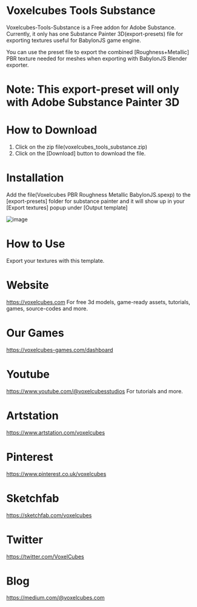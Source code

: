 # Voxelcubes Tools Substance
Voxelcubes-Tools-Substance is a Free addon for Adobe Substance. Currently, it only has one Substance Painter 3D(export-presets) file for exporting textures useful for BabylonJS game engine.

You can use the preset file to export the combined [Roughness+Metallic] PBR texture needed for meshes when exporting with BabylonJS Blender exporter.

# Note: This export-preset will only with Adobe Substance Painter 3D

# How to Download
1. Click on the zip file(voxelcubes_tools_substance.zip)
2. Click on the [Download] button to download the file.

# Installation

Add the file(Voxelcubes PBR Roughness Metallic BabylonJS.spexp) to the [export-presets] folder for substance painter and it will show up in your [Export textures] popup under [Output template]  

![image](https://user-images.githubusercontent.com/109323649/221384789-81675f7e-7eff-4560-9e5f-1b60f6c1a0b9.png)

# How to Use
Export your textures with this template.

# Website
https://voxelcubes.com
For free 3d models, game-ready assets, tutorials, games, source-codes and more.

# Our Games
https://voxelcubes-games.com/dashboard

# Youtube
https://www.youtube.com/@voxelcubesstudios
For tutorials and more.

# Artstation
https://www.artstation.com/voxelcubes

# Pinterest
https://www.pinterest.co.uk/voxelcubes

# Sketchfab
https://sketchfab.com/voxelcubes

# Twitter
https://twitter.com/VoxelCubes

# Blog
https://medium.com/@voxelcubes.com
